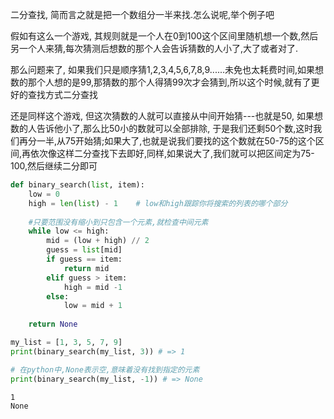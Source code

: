 
二分查找, 简而言之就是把一个数组分一半来找.怎么说呢,举个例子吧

假如有这么一个游戏, 其规则就是一个人在0到100这个区间里随机想一个数,然后另一个人来猜,每次猜测后想数的那个人会告诉猜数的人小了,大了或者对了.

那么问题来了, 如果我们只是顺序猜1,2,3,4,5,6,7,8,9......未免也太耗费时间,如果想数的那个人想的是99,那猜数的那个人得猜99次才会猜到,所以这个时候,就有了更好的查找方式二分查找

还是同样这个游戏, 但这次猜数的人就可以直接从中间开始猜---也就是50, 如果想数的人告诉他小了,那么比50小的数就可以全部排除, 于是我们还剩50个数,这时我们再分一半,从75开始猜;如果大了,也就是说我们要找的这个数就在50-75的这个区间,再依次像这样二分查找下去即好,同样,如果说大了,我们就可以把区间定为75-100,然后继续二分即可


```python
def binary_search(list, item):
    low = 0
    high = len(list) - 1    # low和high跟踪你将搜索的列表的哪个部分
    
    #只要范围没有缩小到只包含一个元素,就检查中间元素
    while low <= high:
        mid = (low + high) // 2
        guess = list[mid]
        if guess == item:
            return mid
        elif guess > item:
            high = mid -1
        else:
            low = mid + 1
            
    return None

my_list = [1, 3, 5, 7, 9]
print(binary_search(my_list, 3)) # => 1

# 在python中,None表示空,意味着没有找到指定的元素
print(binary_search(my_list, -1)) # => None
```

    1
    None
    


```python

```
